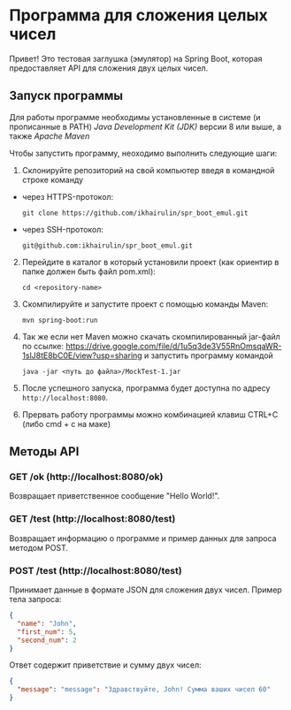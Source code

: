 # Программа для сложения целых чисел

Привет! Это тестовая заглушка (эмулятор) на Spring Boot, которая предоставляет API для сложения двух целых чисел.

## Запуск программы

Для работы программе необходимы установленные в системе (и прописанные в PATH) *Java Development Kit (JDK)* версии 8 или выше, а также *Apache Maven*

Чтобы запустить программу, неоходимо выполнить следующие шаги:

1. Склонируйте репозиторий на свой компьютер введя в командной строке команду
- через HTTPS-протокол:
   ```
   git clone https://github.com/ikhairulin/spr_boot_emul.git
   ```
- через SSH-протокол:
   ```
   git@github.com:ikhairulin/spr_boot_emul.git
   ```

2. Перейдите в каталог в который установили проект (как ориентир в папке должен быть файл pom.xml):
   ```
   cd <repository-name>
   ```
3. Скомпилируйте и запустите проект с помощью команды Maven:
   ```
   mvn spring-boot:run
   ```
4. Так же если нет Maven можно скачать скомпилированный jar-файл по ссылке:
https://drive.google.com/file/d/1u5q3de3V55RnOmsqaWR-1slJ8tE8bC0E/view?usp=sharing
и запустить программу командой
   ```
   java -jar <путь до файла>/MockTest-1.jar
   ```

5. После успешного запуска, программа будет доступна по адресу `http://localhost:8080`.

6. Прервать работу программы можно комбинацией клавиш CTRL+C (либо cmd + c на маке)

## Методы API

### GET /ok (http://localhost:8080/ok)

Возвращает приветственное сообщение "Hello World!".

### GET /test (http://localhost:8080/test)

Возвращает информацию о программе и пример данных для запроса методом POST.

### POST /test (http://localhost:8080/test)

Принимает данные в формате JSON для сложения двух чисел. Пример тела запроса:

```json
{
  "name": "John",
  "first_num": 5,
  "second_num": 2
}
```

Ответ содержит приветствие и сумму двух чисел:

```json
{
  "message": "message": "Здравствуйте, John! Сумма ваших чисел 60"
}
```
